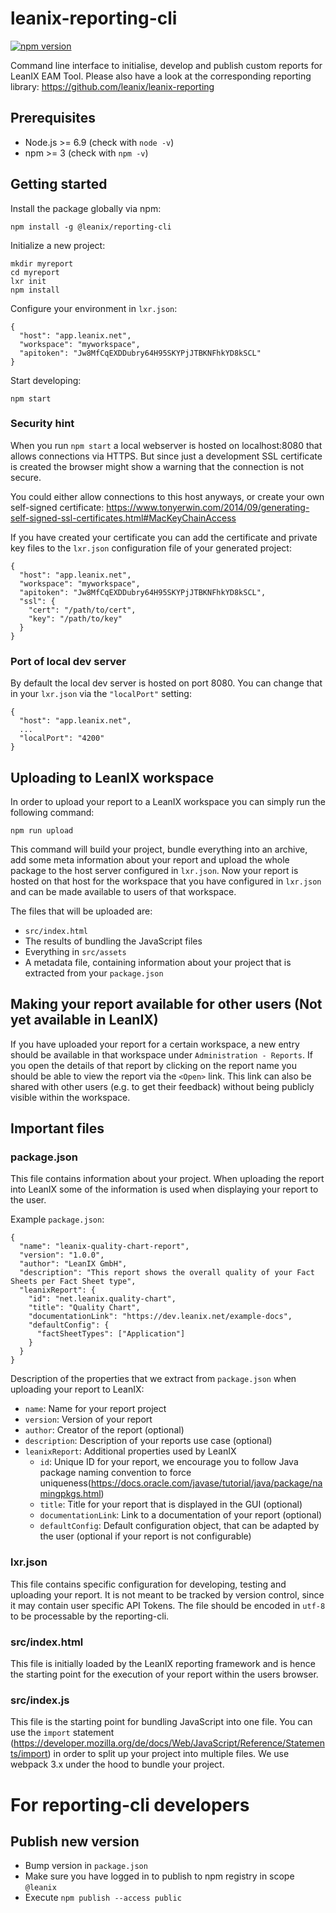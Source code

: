 # leanix-reporting-cli
[![npm version](https://badge.fury.io/js/%40leanix%2Freporting-cli.svg)](https://badge.fury.io/js/%40leanix%2Freporting-cli)

Command line interface to initialise, develop and publish custom reports for LeanIX EAM Tool.
Please also have a look at the corresponding reporting library: https://github.com/leanix/leanix-reporting

## Prerequisites
* Node.js >= 6.9 (check with `node -v`)
* npm >= 3 (check with `npm -v`)

## Getting started
Install the package globally via npm:
```
npm install -g @leanix/reporting-cli
````

Initialize a new project:
```
mkdir myreport
cd myreport
lxr init
npm install
```

Configure your environment in `lxr.json`:
```
{
  "host": "app.leanix.net",
  "workspace": "myworkspace",
  "apitoken": "Jw8MfCqEXDDubry64H95SKYPjJTBKNFhkYD8kSCL"
}
```

Start developing:
```
npm start
```

### Security hint
When you run `npm start` a local webserver is hosted on localhost:8080
that allows connections via HTTPS. But since just a development SSL certificate is created
the browser might show a warning that the connection is not secure.

You could either allow connections to this host anyways, or create your own self-signed
certificate: https://www.tonyerwin.com/2014/09/generating-self-signed-ssl-certificates.html#MacKeyChainAccess

If you have created your certificate you can add the certificate and private key files to the
`lxr.json` configuration file of your generated project:

```
{
  "host": "app.leanix.net",
  "workspace": "myworkspace",
  "apitoken": "Jw8MfCqEXDDubry64H95SKYPjJTBKNFhkYD8kSCL",
  "ssl": {
    "cert": "/path/to/cert",
    "key": "/path/to/key"
  }
}
```

### Port of local dev server
By default the local dev server is hosted on port 8080. You can change that in your `lxr.json` via the `"localPort"` setting:
```
{
  "host": "app.leanix.net",
  ...
  "localPort": "4200"
}
```

## Uploading to LeanIX workspace
In order to upload your report to a LeanIX workspace you can simply run the following command:

```
npm run upload
```

This command will build your project, bundle everything into an archive, add some meta information about your report and upload the whole package to the host server configured in `lxr.json`.
Now your report is hosted on that host for the workspace that you have configured in `lxr.json` and can be made available to users of that workspace.

The files that will be uploaded are:
* `src/index.html`
* The results of bundling the JavaScript files
* Everything in `src/assets`
* A metadata file, containing information about your project that is extracted from your `package.json`

## Making your report available for other users (Not yet available in LeanIX)
If you have uploaded your report for a certain workspace, a new entry should be available in that workspace under `Administration - Reports`.
If you open the details of that report by clicking on the report name you should be able to view the report via the `<Open>` link.
This link can also be shared with other users (e.g. to get their feedback) without being publicly visible within the workspace.

## Important files

### package.json
This file contains information about your project. When uploading the report into LeanIX some of the information is used when displaying your report to the user.

Example `package.json`:
```
{
  "name": "leanix-quality-chart-report",
  "version": "1.0.0",
  "author": "LeanIX GmbH",
  "description": "This report shows the overall quality of your Fact Sheets per Fact Sheet type",
  "leanixReport": {
    "id": "net.leanix.quality-chart",
    "title": "Quality Chart",
    "documentationLink": "https://dev.leanix.net/example-docs",
    "defaultConfig": {
      "factSheetTypes": ["Application"]
    }
  }
}
```

Description of the properties that we extract from `package.json` when uploading your report to LeanIX:
* `name`: Name for your report project
* `version`: Version of your report
* `author`: Creator of the report (optional)
* `description`: Description of your reports use case (optional)
* `leanixReport`: Additional properties used by LeanIX
  * `id`: Unique ID for your report, we encourage you to follow Java package naming convention to force uniqueness(https://docs.oracle.com/javase/tutorial/java/package/namingpkgs.html)
  * `title`: Title for your report that is displayed in the GUI (optional)
  * `documentationLink`: Link to a documentation of your report (optional)
  * `defaultConfig`: Default configuration object, that can be adapted by the user (optional if your report is not configurable)

### lxr.json
This file contains specific configuration for developing, testing and uploading your report. It is not meant to be tracked by version control, since
it may contain user specific API Tokens. The file should be encoded in `utf-8` to be processable by the reporting-cli.

### src/index.html
This file is initially loaded by the LeanIX reporting framework and is hence the starting point for the execution of your report within the users browser.

### src/index.js
This file is the starting point for bundling JavaScript into one file. You can use the `import` statement (https://developer.mozilla.org/de/docs/Web/JavaScript/Reference/Statements/import) in order to split up your project into multiple files. We use webpack 3.x under the hood to bundle your project.


# For reporting-cli developers

## Publish new version
* Bump version in `package.json`
* Make sure you have logged in to publish to npm registry in scope `@leanix`
* Execute `npm publish --access public`
